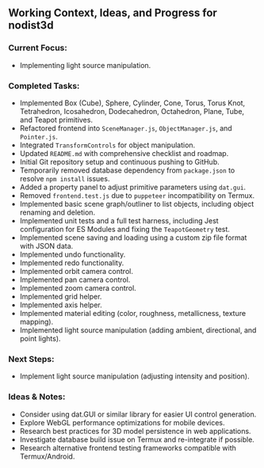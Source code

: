 ## Working Context, Ideas, and Progress for nodist3d

### Current Focus:
- Implementing light source manipulation.

### Completed Tasks:
- Implemented Box (Cube), Sphere, Cylinder, Cone, Torus, Torus Knot, Tetrahedron, Icosahedron, Dodecahedron, Octahedron, Plane, Tube, and Teapot primitives.
- Refactored frontend into `SceneManager.js`, `ObjectManager.js`, and `Pointer.js`.
- Integrated `TransformControls` for object manipulation.
- Updated `README.md` with comprehensive checklist and roadmap.
- Initial Git repository setup and continuous pushing to GitHub.
- Temporarily removed database dependency from `package.json` to resolve `npm install` issues.
- Added a property panel to adjust primitive parameters using `dat.gui`.
- Removed `frontend.test.js` due to `puppeteer` incompatibility on Termux.
- Implemented basic scene graph/outliner to list objects, including object renaming and deletion.
- Implemented unit tests and a full test harness, including Jest configuration for ES Modules and fixing the `TeapotGeometry` test.
- Implemented scene saving and loading using a custom zip file format with JSON data.
- Implemented undo functionality.
- Implemented redo functionality.
- Implemented orbit camera control.
- Implemented pan camera control.
- Implemented zoom camera control.
- Implemented grid helper.
- Implemented axis helper.
- Implemented material editing (color, roughness, metallicness, texture mapping).
- Implemented light source manipulation (adding ambient, directional, and point lights).

### Next Steps:
- Implement light source manipulation (adjusting intensity and position).

### Ideas & Notes:
- Consider using dat.GUI or similar library for easier UI control generation.
- Explore WebGL performance optimizations for mobile devices.
- Research best practices for 3D model persistence in web applications.
- Investigate database build issue on Termux and re-integrate if possible.
- Research alternative frontend testing frameworks compatible with Termux/Android.
